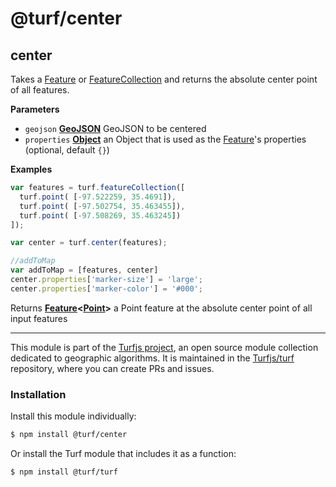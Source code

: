 # @turf/center

<!-- Generated by documentation.js. Update this documentation by updating the source code. -->

## center

Takes a [Feature](http://geojson.org/geojson-spec.html#feature-objects) or [FeatureCollection](http://geojson.org/geojson-spec.html#feature-collection-objects) and returns the absolute center point of all features.

**Parameters**

-   `geojson` **[GeoJSON](http://geojson.org/geojson-spec.html#geojson-objects)** GeoJSON to be centered
-   `properties` **[Object](https://developer.mozilla.org/en-US/docs/Web/JavaScript/Reference/Global_Objects/Object)** an Object that is used as the [Feature](http://geojson.org/geojson-spec.html#feature-objects)'s properties (optional, default `{}`)

**Examples**

```javascript
var features = turf.featureCollection([
  turf.point( [-97.522259, 35.4691]),
  turf.point( [-97.502754, 35.463455]),
  turf.point( [-97.508269, 35.463245])
]);

var center = turf.center(features);

//addToMap
var addToMap = [features, center]
center.properties['marker-size'] = 'large';
center.properties['marker-color'] = '#000';
```

Returns **[Feature](http://geojson.org/geojson-spec.html#feature-objects)&lt;[Point](http://geojson.org/geojson-spec.html#point)>** a Point feature at the absolute center point of all input features

<!-- This file is automatically generated. Please don't edit it directly:
if you find an error, edit the source file (likely index.js), and re-run
./scripts/generate-readmes in the turf project. -->

---

This module is part of the [Turfjs project](http://turfjs.org/), an open source
module collection dedicated to geographic algorithms. It is maintained in the
[Turfjs/turf](https://github.com/Turfjs/turf) repository, where you can create
PRs and issues.

### Installation

Install this module individually:

```sh
$ npm install @turf/center
```

Or install the Turf module that includes it as a function:

```sh
$ npm install @turf/turf
```
